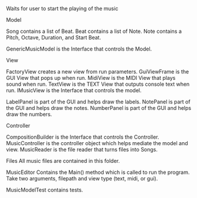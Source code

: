
Waits for user to start the playing of the music



Model

Song contains a list of Beat.
Beat contains a list of Note.
Note contains a Pitch, Octave, Duration, and Start Beat.

GenericMusicModel is the Interface that controls the Model.

View

FactoryView creates a new view from run parameters.
GuiViewFrame is the GUI View that pops up when run.
MidiView is the MIDI View that plays sound when run.
TextView is the TEXT View that outputs console text when run.
IMusicView is the Interface that controls the model.

LabelPanel is part of the GUI and helps draw the labels.
NotePanel is part of the GUI and helps draw the notes.
NumberPanel is part of the GUI and helps draw the numbers.

Controller

CompositionBuilder is the Interface that controls the Controller.
MusicController is the controller object which helps mediate the model and view.
MusicReader is the file reader that turns files into Songs.

Files
All music files are contained in this folder.

MusicEditor
Contains the Main() method which is called to run the program.
Take two arguments, filepath and view type (text, midi, or gui).

MusicModelTest contains tests.